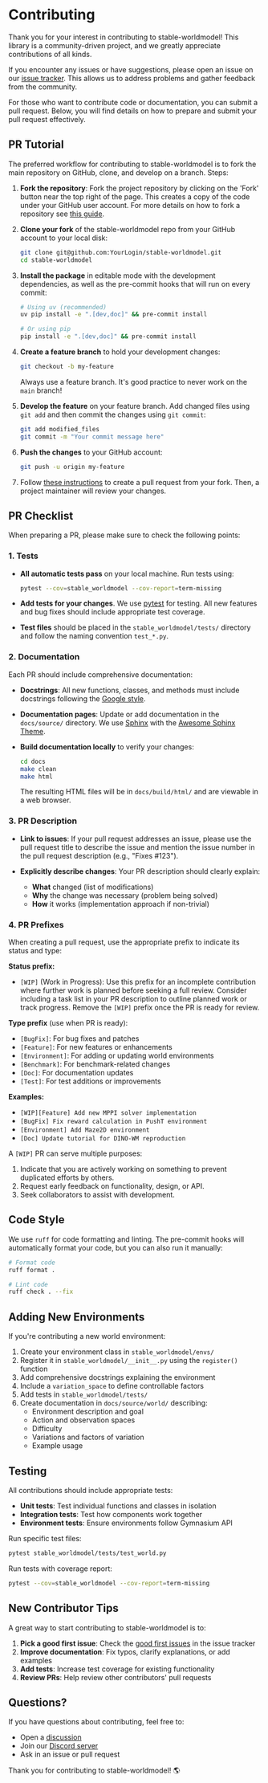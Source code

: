 # Contributing

Thank you for your interest in contributing to stable-worldmodel! This library is a community-driven project, and we greatly appreciate contributions of all kinds.

If you encounter any issues or have suggestions, please open an issue on our [issue tracker](https://github.com/rbalestr-lab/stable-worldmodel/issues). This allows us to address problems and gather feedback from the community.

For those who want to contribute code or documentation, you can submit a pull request. Below, you will find details on how to prepare and submit your pull request effectively.

## PR Tutorial

The preferred workflow for contributing to stable-worldmodel is to fork the main repository on GitHub, clone, and develop on a branch. Steps:

1. **Fork the repository**: Fork the project repository by clicking on the 'Fork' button near the top right of the page. This creates a copy of the code under your GitHub user account. For more details on how to fork a repository see [this guide](https://docs.github.com/en/get-started/quickstart/fork-a-repo).

2. **Clone your fork** of the stable-worldmodel repo from your GitHub account to your local disk:

   ```bash
   git clone git@github.com:YourLogin/stable-worldmodel.git
   cd stable-worldmodel
   ```

3. **Install the package** in editable mode with the development dependencies, as well as the pre-commit hooks that will run on every commit:

   ```bash
   # Using uv (recommended)
   uv pip install -e ".[dev,doc]" && pre-commit install

   # Or using pip
   pip install -e ".[dev,doc]" && pre-commit install
   ```

4. **Create a feature branch** to hold your development changes:

   ```bash
   git checkout -b my-feature
   ```

   Always use a feature branch. It's good practice to never work on the `main` branch!

5. **Develop the feature** on your feature branch. Add changed files using `git add` and then commit the changes using `git commit`:

   ```bash
   git add modified_files
   git commit -m "Your commit message here"
   ```

6. **Push the changes** to your GitHub account:

   ```bash
   git push -u origin my-feature
   ```

7. Follow [these instructions](https://docs.github.com/en/pull-requests/collaborating-with-pull-requests/proposing-changes-to-your-work-with-pull-requests/creating-a-pull-request-from-a-fork) to create a pull request from your fork. Then, a project maintainer will review your changes.

## PR Checklist

When preparing a PR, please make sure to check the following points:

### 1. Tests

- **All automatic tests pass** on your local machine. Run tests using:

  ```bash
  pytest --cov=stable_worldmodel --cov-report=term-missing
  ```

- **Add tests for your changes**. We use [pytest](https://docs.pytest.org/en/stable/getting-started.html) for testing. All new features and bug fixes should include appropriate test coverage.

- **Test files** should be placed in the `stable_worldmodel/tests/` directory and follow the naming convention `test_*.py`.

### 2. Documentation

Each PR should include comprehensive documentation:

- **Docstrings**: All new functions, classes, and methods must include docstrings following the [Google style](https://www.sphinx-doc.org/en/master/usage/extensions/example_google.html).

- **Documentation pages**: Update or add documentation in the `docs/source/` directory. We use [Sphinx](https://www.sphinx-doc.org/en/master/usage/quickstart.html) with the [Awesome Sphinx Theme](https://sphinxawesome.xyz/).

- **Build documentation locally** to verify your changes:

  ```bash
  cd docs
  make clean
  make html
  ```

  The resulting HTML files will be in `docs/build/html/` and are viewable in a web browser.

### 3. PR Description

- **Link to issues**: If your pull request addresses an issue, please use the pull request title to describe the issue and mention the issue number in the pull request description (e.g., "Fixes #123").

- **Explicitly describe changes**: Your PR description should clearly explain:
  - **What** changed (list of modifications)
  - **Why** the change was necessary (problem being solved)
  - **How** it works (implementation approach if non-trivial)

### 4. PR Prefixes

When creating a pull request, use the appropriate prefix to indicate its status and type:

**Status prefix:**

- `[WIP]` (Work in Progress): Use this prefix for an incomplete contribution where further work is planned before seeking a full review. Consider including a task list in your PR description to outline planned work or track progress. Remove the `[WIP]` prefix once the PR is ready for review.

**Type prefix** (use when PR is ready):

- `[BugFix]`: For bug fixes and patches
- `[Feature]`: For new features or enhancements
- `[Environment]`: For adding or updating world environments
- `[Benchmark]`: For benchmark-related changes
- `[Doc]`: For documentation updates
- `[Test]`: For test additions or improvements

**Examples:**

- `[WIP][Feature] Add new MPPI solver implementation`
- `[BugFix] Fix reward calculation in PushT environment`
- `[Environment] Add Maze2D environment`
- `[Doc] Update tutorial for DINO-WM reproduction`

A `[WIP]` PR can serve multiple purposes:

1. Indicate that you are actively working on something to prevent duplicated efforts by others.
2. Request early feedback on functionality, design, or API.
3. Seek collaborators to assist with development.

## Code Style

We use `ruff` for code formatting and linting. The pre-commit hooks will automatically format your code, but you can also run it manually:

```bash
# Format code
ruff format .

# Lint code
ruff check . --fix
```

## Adding New Environments

If you're contributing a new world environment:

1. Create your environment class in `stable_worldmodel/envs/`
2. Register it in `stable_worldmodel/__init__.py` using the `register()` function
3. Add comprehensive docstrings explaining the environment
4. Include a `variation_space` to define controllable factors
5. Add tests in `stable_worldmodel/tests/`
6. Create documentation in `docs/source/world/` describing:
   - Environment description and goal
   - Action and observation spaces
   - Difficulty
   - Variations and factors of variation
   - Example usage

## Testing

All contributions should include appropriate tests:

- **Unit tests**: Test individual functions and classes in isolation
- **Integration tests**: Test how components work together
- **Environment tests**: Ensure environments follow Gymnasium API

Run specific test files:

```bash
pytest stable_worldmodel/tests/test_world.py
```

Run tests with coverage report:

```bash
pytest --cov=stable_worldmodel --cov-report=term-missing
```

## New Contributor Tips

A great way to start contributing to stable-worldmodel is to:

1. **Pick a good first issue**: Check the [good first issues](https://github.com/rbalestr-lab/stable-worldmodel/labels/good%20first%20issue) in the issue tracker
2. **Improve documentation**: Fix typos, clarify explanations, or add examples
3. **Add tests**: Increase test coverage for existing functionality
4. **Review PRs**: Help review other contributors' pull requests

## Questions?

If you have questions about contributing, feel free to:

- Open a [discussion](https://github.com/rbalestr-lab/stable-worldmodel/discussions)
- Join our [Discord server](https://discord.com/invite/adzpqWKM25)
- Ask in an issue or pull request

Thank you for contributing to stable-worldmodel! 🌎
